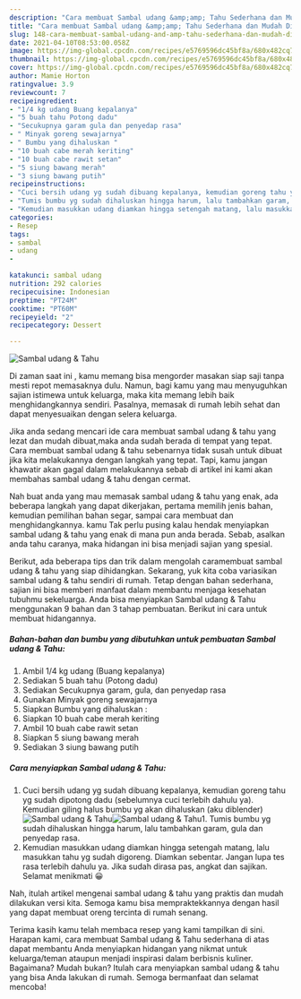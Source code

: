 ```yaml
---
description: "Cara membuat Sambal udang &amp;amp; Tahu Sederhana dan Mudah Dibuat"
title: "Cara membuat Sambal udang &amp;amp; Tahu Sederhana dan Mudah Dibuat"
slug: 148-cara-membuat-sambal-udang-and-amp-tahu-sederhana-dan-mudah-dibuat
date: 2021-04-10T08:53:00.058Z
image: https://img-global.cpcdn.com/recipes/e5769596dc45bf8a/680x482cq70/sambal-udang-tahu-foto-resep-utama.jpg
thumbnail: https://img-global.cpcdn.com/recipes/e5769596dc45bf8a/680x482cq70/sambal-udang-tahu-foto-resep-utama.jpg
cover: https://img-global.cpcdn.com/recipes/e5769596dc45bf8a/680x482cq70/sambal-udang-tahu-foto-resep-utama.jpg
author: Mamie Horton
ratingvalue: 3.9
reviewcount: 7
recipeingredient:
- "1/4 kg udang Buang kepalanya"
- "5 buah tahu Potong dadu"
- "Secukupnya garam gula dan penyedap rasa"
- " Minyak goreng sewajarnya"
- " Bumbu yang dihaluskan "
- "10 buah cabe merah keriting"
- "10 buah cabe rawit setan"
- "5 siung bawang merah"
- "3 siung bawang putih"
recipeinstructions:
- "Cuci bersih udang yg sudah dibuang kepalanya, kemudian goreng tahu yg sudah dipotong dadu (sebelumnya cuci terlebih dahulu ya). Kemudian giling halus bumbu yg akan dihaluskan (aku diblender)"
- "Tumis bumbu yg sudah dihaluskan hingga harum, lalu tambahkan garam, gula dan penyedap rasa."
- "Kemudian masukkan udang diamkan hingga setengah matang, lalu masukkan tahu yg sudah digoreng. Diamkan sebentar. Jangan lupa tes rasa terlebih dahulu ya. Jika sudah dirasa pas, angkat dan sajikan. Selamat menikmati 😀"
categories:
- Resep
tags:
- sambal
- udang
- 

katakunci: sambal udang  
nutrition: 292 calories
recipecuisine: Indonesian
preptime: "PT24M"
cooktime: "PT60M"
recipeyield: "2"
recipecategory: Dessert

---
```



![Sambal udang &amp; Tahu](https://img-global.cpcdn.com/recipes/e5769596dc45bf8a/680x482cq70/sambal-udang-tahu-foto-resep-utama.jpg)

Di zaman  saat ini , kamu memang bisa mengorder masakan siap saji tanpa mesti repot memasaknya dulu. Namun, bagi kamu yang mau menyuguhkan sajian istimewa untuk keluarga, maka kita memang lebih baik menghidangkannya sendiri. Pasalnya, memasak di rumah lebih sehat dan dapat menyesuaikan dengan selera keluarga.

Jika anda sedang mencari ide cara membuat sambal udang &amp; tahu yang lezat dan mudah dibuat,maka anda sudah berada di tempat yang tepat. Cara membuat sambal udang &amp; tahu  sebenarnya tidak susah untuk dibuat jika kita melakukannya dengan langkah yang tepat. Tapi, kamu jangan khawatir akan gagal dalam melakukannya 
sebab di artikel ini kami akan membahas sambal udang &amp; tahu dengan cermat.  



Nah buat anda yang mau memasak sambal udang &amp; tahu yang enak, ada beberapa langkah yang dapat dikerjakan, pertama memilih jenis bahan, kemudian pemilihan bahan segar, sampai cara membuat dan menghidangkannya. kamu Tak perlu pusing kalau hendak menyiapkan sambal udang &amp; tahu yang enak di mana pun anda berada. Sebab, asalkan anda  tahu caranya, maka hidangan ini bisa menjadi sajian yang spesial.

Berikut, ada beberapa tips dan trik dalam mengolah caramembuat sambal udang &amp; tahu yang siap dihidangkan. Sekarang, yuk kita coba variasikan sambal udang &amp; tahu sendiri di rumah. Tetap dengan bahan sederhana, sajian ini bisa memberi manfaat dalam membantu menjaga kesehatan tubuhmu sekeluarga. Anda bisa menyiapkan Sambal udang &amp; Tahu menggunakan 9 bahan dan 3 tahap pembuatan. Berikut ini cara untuk membuat hidangannya.

<!--inarticleads1-->

##### Bahan-bahan dan bumbu yang dibutuhkan untuk pembuatan Sambal udang &amp; Tahu:

1. Ambil 1/4 kg udang (Buang kepalanya)
1. Sediakan 5 buah tahu (Potong dadu)
1. Sediakan Secukupnya garam, gula, dan penyedap rasa
1. Gunakan  Minyak goreng sewajarnya
1. Siapkan  Bumbu yang dihaluskan :
1. Siapkan 10 buah cabe merah keriting
1. Ambil 10 buah cabe rawit setan
1. Siapkan 5 siung bawang merah
1. Sediakan 3 siung bawang putih




<!--inarticleads2-->

##### Cara menyiapkan Sambal udang &amp; Tahu:

1. Cuci bersih udang yg sudah dibuang kepalanya, kemudian goreng tahu yg sudah dipotong dadu (sebelumnya cuci terlebih dahulu ya). Kemudian giling halus bumbu yg akan dihaluskan (aku diblender)
<img src="https://img-global.cpcdn.com/steps/5daacd5708700a6d/160x128cq70/sambal-udang-tahu-langkah-memasak-1-foto.jpg" alt="Sambal udang &amp; Tahu"><img src="https://img-global.cpcdn.com/steps/498ab0ebbba27e88/160x128cq70/sambal-udang-tahu-langkah-memasak-1-foto.jpg" alt="Sambal udang &amp; Tahu">1. Tumis bumbu yg sudah dihaluskan hingga harum, lalu tambahkan garam, gula dan penyedap rasa.
1. Kemudian masukkan udang diamkan hingga setengah matang, lalu masukkan tahu yg sudah digoreng. Diamkan sebentar. Jangan lupa tes rasa terlebih dahulu ya. Jika sudah dirasa pas, angkat dan sajikan. Selamat menikmati 😀




Nah, itulah artikel mengenai  sambal udang &amp; tahu  yang praktis dan mudah dilakukan versi kita. Semoga kamu bisa mempraktekkannya dengan hasil yang dapat membuat oreng tercinta di rumah senang. 

Terima kasih kamu telah membaca resep yang kami tampilkan di sini. Harapan kami, cara membuat  Sambal udang &amp; Tahu sederhana di atas dapat membantu Anda menyiapkan hidangan yang nikmat untuk keluarga/teman ataupun menjadi inspirasi dalam berbisnis kuliner. Bagaimana? Mudah bukan? Itulah cara menyiapkan sambal udang &amp; tahu yang bisa Anda lakukan di rumah. Semoga bermanfaat dan selamat mencoba!

